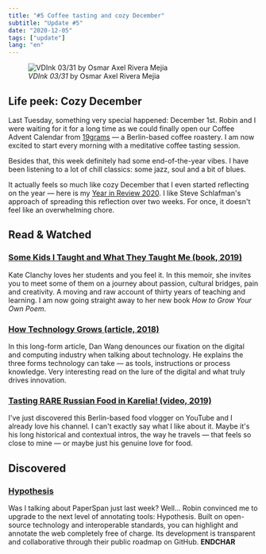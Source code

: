 ```yaml
---
title: "#5 Coffee tasting and cozy December"
subtitle: "Update #5"
date: "2020-12-05"
tags: ["update"]
lang: "en"
---
```


<figure>
 <img src="https://cdn.dribbble.com/users/1899690/screenshots/14563460/media/9080e68acae7e08dd83b893c4b22bd22.jpg" alt="VDInk 03/31 by Osmar Axel Rivera Mejia" />
 <figcaption>
 <cite>VDInk 03/31</cite> by Osmar Axel Rivera Mejia
 </figcaption>
</figure>

## Life peek: Cozy December

Last Tuesday, something very special happened: December 1st. Robin and I were waiting for it for a long time as we could finally open our Coffee Advent Calendar from [19grams](https://19grams.coffee/en) — a Berlin-based coffee roastery. I am now excited to start every morning with a meditative coffee tasting session.

Besides that, this week definitely had some end-of-the-year vibes. I have been listening to a lot of chill classics: some jazz, soul and a bit of blues.

It actually feels so much like cozy December that I even started reflecting on the year — here is my [Year in Review 2020](https://www.notion.so/Year-in-Review-2020-f430491c0ec243128863b5fd59dcb295). I like Steve Schlafman's approach of spreading this reflection over two weeks. For once, it doesn't feel like an overwhelming chore.

## Read & Watched

### [Some Kids I Taught and What They Taught Me (book, 2019)](https://openlibrary.org/works/OL21194565W/Some_Kids_I_Taught_and_What_They_Taught_Me)

Kate Clanchy loves her students and you feel it. In this memoir, she invites you to meet some of them on a journey about passion, cultural bridges, pain and creativity. A moving and raw account of thirty years of teaching and learning. I am now going straight away to her new book _How to Grow Your Own Poem_.

### [How Technology Grows (article, 2018)](https://danwang.co/how-technology-grows/)

In this long-form article, Dan Wang denounces our fixation on the digital and computing industry when talking about technology. He explains the three forms technology can take — as tools, instructions or process knowledge. Very interesting read on the lure of the digital and what truly drives innovation.

### [Tasting RARE Russian Food in Karelia! (video, 2019)](https://www.youtube.com/watch?v=MH6MynleTBE)

I've just discovered this Berlin-based food vlogger on YouTube and I already love his channel. I can't exactly say what I like about it. Maybe it's his long historical and contextual intros, the way he travels — that feels so close to mine — or maybe just his genuine love for food.

## Discovered

### [Hypothesis](https://hypothes.is/)

Was I talking about PaperSpan just last week? Well... Robin convinced me to upgrade to the next level of annotating tools: Hypothesis. Built on open-source technology and interoperable standards, you can highlight and annotate the web completely free of charge. Its development is transparent and collaborative through their public roadmap on GitHub. **ENDCHAR**
